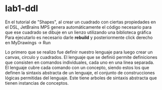 # lab1-ddl
 
En el tutorial de "Shapes", al crear un cuadrado con ciertas propiedades en el DSL, JetBrains MPS genera automáticamente el código necesario para que ese cuadrado se dibuje en un lienzo utilizando una biblioteca gráfica
Para ejecutarlo es necesario darle **rebuild** y posteriormente click derecho en MyDrawings -> Run 

Lo primero que se realizo fue definir nuestro lenguaje para luego crear un canvas, circulo y cuadrados. El lenguaje que se definió permite definiciones que consisten en comandos individuales, cada uno en una linea separada. El lenguaje cubre cada comando con un concepto, siendo estos los que definen la sintaxis abstracta de un lenguaje, el conjunto de construcciones lógicas permitidas del lenguaje. Este tiene arboles de sintaxis abstracta que tienen instancias de conceptos.
